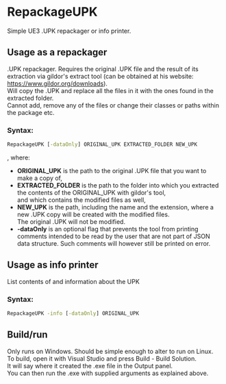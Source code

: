 # RepackageUPK

Simple UE3 .UPK repackager or info printer.  

## Usage as a repackager

.UPK repackager. Requires the original .UPK file and the result of its extraction via
gildor's extract tool (can be obtained at his website: <https://www.gildor.org/downloads>).  
Will copy the .UPK and replace all the files in it with the ones found in the extracted folder.  
Cannot add, remove any of the files or change their classes or paths within the package etc.  
  
### Syntax:

```cmd
RepackageUPK [-dataOnly] ORIGINAL_UPK EXTRACTED_FOLDER NEW_UPK
```
, where:
	
- **ORIGINAL_UPK** is the path to the original .UPK file that you want to make a copy of,  
- **EXTRACTED_FOLDER** is the path to the folder into which you extracted the contents of the ORIGINAL_UPK with gildor's tool,  
    and which contains the modified files as well,  
- **NEW_UPK** is the path, including the name and the extension, where a new .UPK copy will be created with the modified files.  
    The original .UPK will not be modified.
- **-dataOnly** is an optional flag that prevents the tool from printing comments intended to be read by the user that are not part of JSON data structure. Such comments will however still be printed on error.


## Usage as info printer

List contents of and information about the UPK

### Syntax:

```cmd
RepackageUPK -info [-dataOnly] ORIGINAL_UPK
```

## Build/run

Only runs on Windows. Should be simple enough to alter to run on Linux.  
To build, open it with Visual Studio and press Build - Build Solution.  
It will say where it created the .exe file in the Output panel.  
You can then run the .exe with supplied arguments as explained above.
